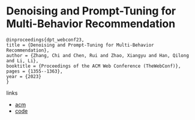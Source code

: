 # Denoising and Prompt-Tuning for Multi-Behavior Recommendation

```
@inproceedings{dpt_webconf23,
title = {Denoising and Prompt-Tuning for Multi-Behavior Recommendation},
author = {Zhang, Chi and Chen, Rui and Zhao, Xiangyu and Han, Qilong and Li, Li},
booktitle = {Proceedings of the ACM Web Conference (TheWebConf)},
pages = {1355--1363},
year = {2023}
}
```

links
- [acm](https://dl.acm.org/doi/10.1145/3543507.3583513)
- [code](https://github.com/zc-97/DPT)
